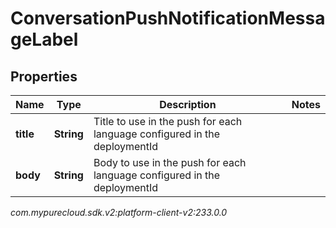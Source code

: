 # ConversationPushNotificationMessageLabel


## Properties

| Name | Type | Description | Notes |
| ------------ | ------------- | ------------- | ------------- |
| **title** | **String** | Title to use in the push for each language configured in the deploymentId |  |
| **body** | **String** | Body to use in the push for each language configured in the deploymentId |  |




_com.mypurecloud.sdk.v2:platform-client-v2:233.0.0_
